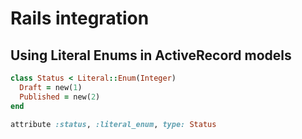 
# Rails integration

## Using Literal Enums in ActiveRecord models

```ruby
class Status < Literal::Enum(Integer)
  Draft = new(1)
  Published = new(2)
end

attribute :status, :literal_enum, type: Status
```
